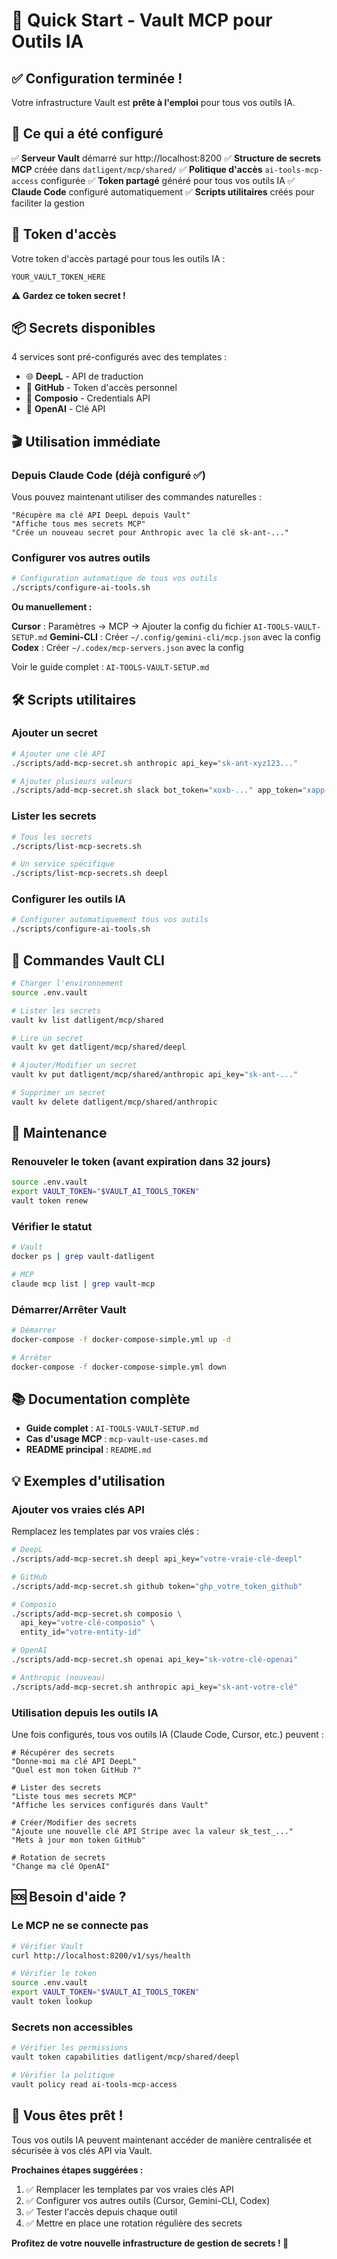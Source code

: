 # 🚀 Quick Start - Vault MCP pour Outils IA

## ✅ Configuration terminée !

Votre infrastructure Vault est **prête à l'emploi** pour tous vos outils IA.

## 🎯 Ce qui a été configuré

✅ **Serveur Vault** démarré sur http://localhost:8200
✅ **Structure de secrets MCP** créée dans `datligent/mcp/shared/`
✅ **Politique d'accès** `ai-tools-mcp-access` configurée
✅ **Token partagé** généré pour tous vos outils IA
✅ **Claude Code** configuré automatiquement
✅ **Scripts utilitaires** créés pour faciliter la gestion

## 🔑 Token d'accès

Votre token d'accès partagé pour tous les outils IA :

```
YOUR_VAULT_TOKEN_HERE
```

**⚠️ Gardez ce token secret !**

## 📦 Secrets disponibles

4 services sont pré-configurés avec des templates :

- 🌐 **DeepL** - API de traduction
- 🐙 **GitHub** - Token d'accès personnel
- 🔧 **Composio** - Credentials API
- 🤖 **OpenAI** - Clé API

## 🎬 Utilisation immédiate

### Depuis Claude Code (déjà configuré ✅)

Vous pouvez maintenant utiliser des commandes naturelles :

```
"Récupère ma clé API DeepL depuis Vault"
"Affiche tous mes secrets MCP"
"Crée un nouveau secret pour Anthropic avec la clé sk-ant-..."
```

### Configurer vos autres outils

```bash
# Configuration automatique de tous vos outils
./scripts/configure-ai-tools.sh
```

**Ou manuellement :**

**Cursor** : Paramètres → MCP → Ajouter la config du fichier `AI-TOOLS-VAULT-SETUP.md`
**Gemini-CLI** : Créer `~/.config/gemini-cli/mcp.json` avec la config
**Codex** : Créer `~/.codex/mcp-servers.json` avec la config

Voir le guide complet : `AI-TOOLS-VAULT-SETUP.md`

## 🛠️ Scripts utilitaires

### Ajouter un secret

```bash
# Ajouter une clé API
./scripts/add-mcp-secret.sh anthropic api_key="sk-ant-xyz123..."

# Ajouter plusieurs valeurs
./scripts/add-mcp-secret.sh slack bot_token="xoxb-..." app_token="xapp-..."
```

### Lister les secrets

```bash
# Tous les secrets
./scripts/list-mcp-secrets.sh

# Un service spécifique
./scripts/list-mcp-secrets.sh deepl
```

### Configurer les outils IA

```bash
# Configurer automatiquement tous vos outils
./scripts/configure-ai-tools.sh
```

## 📖 Commandes Vault CLI

```bash
# Charger l'environnement
source .env.vault

# Lister les secrets
vault kv list datligent/mcp/shared

# Lire un secret
vault kv get datligent/mcp/shared/deepl

# Ajouter/Modifier un secret
vault kv put datligent/mcp/shared/anthropic api_key="sk-ant-..."

# Supprimer un secret
vault kv delete datligent/mcp/shared/anthropic
```

## 🔄 Maintenance

### Renouveler le token (avant expiration dans 32 jours)

```bash
source .env.vault
export VAULT_TOKEN="$VAULT_AI_TOOLS_TOKEN"
vault token renew
```

### Vérifier le statut

```bash
# Vault
docker ps | grep vault-datligent

# MCP
claude mcp list | grep vault-mcp
```

### Démarrer/Arrêter Vault

```bash
# Démarrer
docker-compose -f docker-compose-simple.yml up -d

# Arrêter
docker-compose -f docker-compose-simple.yml down
```

## 📚 Documentation complète

- **Guide complet** : `AI-TOOLS-VAULT-SETUP.md`
- **Cas d'usage MCP** : `mcp-vault-use-cases.md`
- **README principal** : `README.md`

## 💡 Exemples d'utilisation

### Ajouter vos vraies clés API

Remplacez les templates par vos vraies clés :

```bash
# DeepL
./scripts/add-mcp-secret.sh deepl api_key="votre-vraie-clé-deepl"

# GitHub
./scripts/add-mcp-secret.sh github token="ghp_votre_token_github"

# Composio
./scripts/add-mcp-secret.sh composio \
  api_key="votre-clé-composio" \
  entity_id="votre-entity-id"

# OpenAI
./scripts/add-mcp-secret.sh openai api_key="sk-votre-clé-openai"

# Anthropic (nouveau)
./scripts/add-mcp-secret.sh anthropic api_key="sk-ant-votre-clé"
```

### Utilisation depuis les outils IA

Une fois configurés, tous vos outils IA (Claude Code, Cursor, etc.) peuvent :

```
# Récupérer des secrets
"Donne-moi ma clé API DeepL"
"Quel est mon token GitHub ?"

# Lister des secrets
"Liste tous mes secrets MCP"
"Affiche les services configurés dans Vault"

# Créer/Modifier des secrets
"Ajoute une nouvelle clé API Stripe avec la valeur sk_test_..."
"Mets à jour mon token GitHub"

# Rotation de secrets
"Change ma clé OpenAI"
```

## 🆘 Besoin d'aide ?

### Le MCP ne se connecte pas

```bash
# Vérifier Vault
curl http://localhost:8200/v1/sys/health

# Vérifier le token
source .env.vault
export VAULT_TOKEN="$VAULT_AI_TOOLS_TOKEN"
vault token lookup
```

### Secrets non accessibles

```bash
# Vérifier les permissions
vault token capabilities datligent/mcp/shared/deepl

# Vérifier la politique
vault policy read ai-tools-mcp-access
```

## 🎉 Vous êtes prêt !

Tous vos outils IA peuvent maintenant accéder de manière centralisée et sécurisée à vos clés API via Vault.

**Prochaines étapes suggérées :**

1. ✅ Remplacer les templates par vos vraies clés API
2. ✅ Configurer vos autres outils (Cursor, Gemini-CLI, Codex)
3. ✅ Tester l'accès depuis chaque outil
4. ✅ Mettre en place une rotation régulière des secrets

**Profitez de votre nouvelle infrastructure de gestion de secrets ! 🚀**
